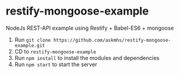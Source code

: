 # restify-mongoose-example
NodeJs REST-API example using Restify + Babel-ES6 + mongoose

1. Run ```git clone https://github.com/askmhs/restify-mongoose-example.git```
1. CD to ```restify-mongoose-example```
2. Run ```npm install``` to install the modules and dependencies
3. Run ```npm start``` to start the server
